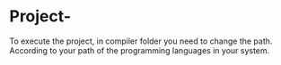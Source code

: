# Project-  
To execute the project, in compiler folder you need to change the path.
According to your path of the programming languages in your system.
